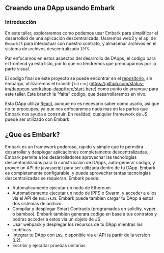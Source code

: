 ## Creando una DApp usando Embark

### Introducción
En este taller, exploraremos como podemos usar Embark para simplificar el desarrollod de una aplicación descentralizada. Usaremos web3 y el api de `EmbarkJS` para interactuar con nuestro contrato, y almacenar archivos en el sistema de archivos descentralizado `IPFS`

Par enfocarnos en estos aspectos del desarrollo de DApps, el codigo para el frontend ya esta listo, por lo que no tendremos que preocuparnos por la parte visual.

El codigo final de este proyecto se puede encontrar en el [repositorio](https://github.com/status-im/dappcon-workshop-dapp/blob/master/instructions/1%20Installation.md), sin embargo, utilizaremos el branch [`inicio`] (https://github.com/status-im/dappcon-workshop-dapp/tree/start-here) como punto de arranque para este taller. Este branch le "falta" codigo, que desarrollaremos en vivo.

Esta DApp utiliza [React](https://reactjs.org/), aunque no es necesario saber como usarlo, asi que no te preocupes, ya que nos enfocaremos nada mas en las partes que Embark nos ayuda a construir. En realidad, cualquier framework de JS puede ser utilizado con Embark.

## ¿Que es Embark?
Embark es un framework poderoso, rapido y simple que te permitira desarrollar y desplegar aplicaciones completamente descentralizadas. Embark permite a los desarrolladores aprovechar las tecnologias descentaralizadas para la construccion de DApps, auto-generar codigo, y provee un API de javasscript para ser utilizada dentro de tu DApp. Embark es completamente configurable, y puede aprovechar tantas tecnologias descentralizadas se requieran. Embark puede::
* Automaticamente ejecutar un nodo de Ethereum.
* Automaticamente ejecutar un nodo de IPFS o Swarm, y acceder a ellos via el API de `EmbarkJS`. Embark puede tambien cargar tu DApp a estos dos sistemas de archivo.
* Compilar y desplegar Smart Contracts (programados en solidity, vyper, o bamboo). Embark tambien generara codigo en base a tus contratos y podras acceder a estos via un objeto de JS.
* Usar webpack y desplegar los recursos de tu DApp mientras los codificas.
* Integrar tu DApp con `ENS`, disponible via el API (a partir de la version 3.2).
* Escribir y ejecutar pruebas unitarias